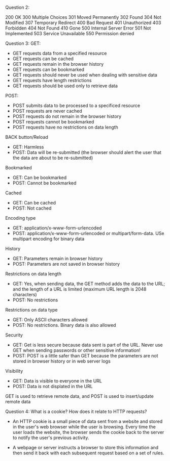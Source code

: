 Question 2:

200 OK
300 Multiple Choices
301 Moved Permanently
302 Found
304 Not Modified
307 Temporary Redirect
400 Bad Request
401 Unauthorized
403 Forbidden
404 Not Found
410 Gone
500 Internal Server Error
501 Not Implemented
503 Service Unavailable
550 Permission denied





Question 3:
GET:
- GET requests data from a specified resource
- GET requests can be cached
- GET requests remain in the browser history
- GET requests can be bookmarked
- GET requests should never be used when dealing with sensitive data
- GET requests have length restrictions
- GET requests should be used only to retrieve data

POST:
- POST submits data to be processed to a specificed resource
- POST requests are never cached
- POST requests do not remain in the browser history
- POST requests cannot be bookmarked
- POST requests have no restrictions on data length

BACK button/Reload
- GET: Harmless
- POST: Data will be re-submitted (the browser should alert the user that the data are about to be re-submitted)

Bookmarked
- GET: Can be bookmarked
- POST: Cannot be bookmarked

Cached
- GET: Can be cached
- POST: Not cached

Encoding type
- GET: application/x-www-form-urlencoded
- POST: application/x-www-form-urlencoded or multipart/form-data. USe multipart encoding for binary data

History
- GET: Parameters remain in browser history
- POST: Parameters are not saved in browser history

Restrictions on data length
- GET: Yes, when sending data, the GET method adds the data to the URL; and the length of a URL is limited (maximum URL length is 2048 characters)
- POST: No restrictions

Restrictions on data type
- GET: Only ASCII characters allowed
- POST: No restrictions. Binary data is also allowed

Security
- GET: Get is less secure because data sent is part of the URL. Never use GET when sending passwords or other sensitive information!
- POST: POST is a little safer than GET because the parameters are not stored in browser history or in web server logs

Visibility
- GET: Data is visible to everyone in the URL
- POST: Data is not displated in the URL


GET is used to retrieve remote data, and POST is used to insert/update remote data




Question 4: What is a cookie? How does it relate to HTTP requests?

- An HTTP cookie is a small piece of data sent from a website and stored in the user's web browser while the user is browsing. Every time the user loads the website, the browser sends the cookie back to the server to notify the user's previous activity.

- A webpage or server instructs a browser to store this information and then send it back with each subsequent request based on a set of rules.